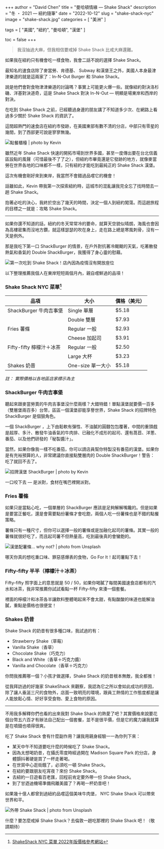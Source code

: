 +++
author = "David Chen"
title = "曼哈頓情緣 — Shake Shack"
description = "冬 ・ 2021 — 紐約隨筆"
date = "2022-10-12"
slug = "shake-shack-nyc"
image = "shake-shack.jpg"
categories = [
    "美洲"
]

tags = [
    "美國",
    "紐約",
    "曼哈頓",
    "漢堡"
]

toc = false
+++
> 我沒抽過大麻，但我相信要戒掉 Shake Shack 比戒大麻還難。

如果我在紐約只有機會吃一樣食物，我會二話不說的選擇 Shake Shack。

最知名的速食店除了麥當勞、肯德基、 Subway 和漢堡王之外，美國人本身最津津樂道的就是這兩家了：In-N-Out Burger 和 Shake Shack。

說是他們會對食物津津樂道的討論嗎？事實上可能更火爆一些。就像紐約對決洛杉磯、洋基對決道奇，這是 Shake Shack 對決 In-N-Out — 明顯是場東岸和西岸的對決。

在吃到 Shake Shack 之前，已經聽過身邊的朋友講了不知道多少次、在網路上看過多少關於 Shake Shack 的資訊了。

這間超熱門的速食店在紐約市發跡，在美國東部有數不清的分店，中部只有零星的幾間，到了西部更可說是寥寥無幾。

![點餐櫃檯 | photo by Kevin](shake-shack-kevin.jpg)

雖然近年 Shake Shack 快速的開拓市場到世界多國，甚至一度傳出要在台北信義區設點的風聲（可惜最後不了了之），但紐約市畢竟還是它發跡的地方，就像麥當勞在世界各地的口味都不一樣，只有紐約才能吃到最純正的 Shake Shack 漢堡。

這次有機會剛好來到東岸，我當然不會錯過品嚐它的機會！

話雖如此，Kevin 帶我第一次探索紐約<!-- (link: wandering in NYC with Kevin) -->時，這城市的混亂讓我完全忘了找時間去一趟 Shake Shack。

抱著必吃的決心，我終於空出了幾天的時間，決定一個人到紐約闖蕩。而這趟旅程的目標之一就是：攻略 Shake Shack。

---

如果你還不知道的話，紐約的冬天常常冷的要命，就算天空貌似晴朗，海風也會因為高樓密集而沒地方鑽，就這樣瑟瑟的吹在身上，走在路上總是寒風刺骨，沒有一天是例外。

那是我吃下第一口 ShackBurger 的情景，在戶外對抗著冷颼颼的天氣，吃著散發熱氣和香氣的 Double ShackBurger，我獲得了身心靈的慰藉。

![第一次吃到 Shake Shack！店內因為疫情沒有開放座位](first-bite.jpg)

以下整理推薦我個人在東岸短短兩個月內，親自嚐鮮過的品項！

### Shake Shack NYC 菜單[^1]

| 品項                   | 大小         | 價格（美元） |
| ---------------------- | ------------ | ------------ |
| ShackBurger 牛肉吉事堡 | Single 單層  | $5.18        |
|                        | Double 雙層  | $7.93        |
| Fries 薯條             | Regular 一般             | $2.93        |
|                        | Cheese 加起司             | $3.91        |
| Fifty-fifty 檸檬汁＋冰茶           | Regular 一般 | $2.50        |
|                        | Large 大杯   | $3.23        |
| Shakes 奶昔            |  One-size 單一大小            | $5.18        |
*註： 實際價格以各地區店家標示為主*

### ShackBurger 牛肉吉事堡

聽起來跟麥當勞賣的牛肉吉事堡沒什麼兩樣？大錯特錯！單點漢堡就要價一百多（雙層堡兩百多）台幣，區區一個漢堡卻能享譽世界，Shake Shack 的招牌特色 ShackBurger 是個狠角色。

一個 ShackBurger ，上下由鬆軟有彈性、不油膩的圓麵包包覆著，中間的重頭戲是超厚、多汁、散發牛油香氣的牛肉排、已融化不成形的起司、還有萵苣、洋蔥、番茄、以及他們研發的「秘製醬汁」。

當然，如果你像我一樣不吃番茄，你可以請店員幫你特製沒有番茄的漢堡。如果你是有充裕預算的人，非常建議你直接點雙層肉的 Double ShackBurger！警告：吃了就回不去了。

![招牌漢堡 ShackBurger | photo by Kevin](shack-burger-kevin.jpg)

一口咬下去 — 是派對，食材在嘴巴裡開派對。

### Fries 薯條

如果只是當點心吃，一個單層的 ShackBurger 應該是足夠解解嘴饞的。但是如果是要當正餐吃，還是會需要點份薯條才會吃飽，兩個人吃一份薯條也是不錯的點餐策略。

薯條只有一種尺寸，但你可以選擇一般的薯條或是加融化起司的薯條。其實一般的薯條就很好吃了，而且起司薯不但熱量高，吃到最後真的會蠻飽的。

![漢堡配薯條... why not? | photo from Unsplash](combo.jpg)

哪天你真的想吃重口味、罪惡感爆表的食物，Go For It！起司薯點下去！

### Fifty-fifty 半半（檸檬汁＋冰茶）

Fifty-fifty 照字面上的意思就是 50 / 50，如果你喝膩了每間美國速食店都有的汽水和冰茶，我非常推薦你試試看點一杯 Fifty-fifty 來湊一個套餐。

裡面的檸檬汁和冰茶各半讓飲料整體喝起來不會太甜，有點酸酸的味道也能解油膩，重點是價格也很便宜！

<!-- ![Drink] -->

### Shakes 奶昔

Shake Shack 的奶昔有很多種口味，我試過的有：

- Strawberry Shake（草莓）
- Vanilla Shake（香草）
- Chocolate Shake（巧克力）
- Black and White（香草＋巧克力醬）
- Vanilla and Chocolate（香草＋巧克力）

你問我推薦哪一個？小孩才做選擇，Shake Shack 的奶昔根本無敵，我全都推！

<!-- ![shake] -->

從我拜訪過的好幾家 ShakeShack 來觀察，我認為它之所以會如此成功的原因，除了讓人垂涎三尺的食物外，店面一致明亮的環境，跟員工熱情的工作態度都是讓人能放鬆心情、好好享受食物、愛上食物的原因。

---

不用我多解釋你們也看的出來我對 Shake Shack 的熱愛了吧？其實價格來說要花個台幣五六百才有辦法自己配出一個套餐，並不是很平價，但是它的魔力讓我就算是在噴錢也噴得很爽。

吃了 Shake Shack 會有什麼副作用？讓我用親身經驗一一為你列下來：

- 某天中午不知道要吃什麼的時候吃了 Shake Shack。
- 因為太想喝奶昔，在攝氏零度時經過開在 Madison Square Park 的分店，身體顫抖著硬是買了一杯走著喝。
- 在世貿中心逛街餓了，必須吃一頓 Shake Shack。
- 在紐約要跟朋友吃宵夜？來份 Shake Shack。
- 去紐約一日遊看百老匯，回程前肯定要外帶一份 Shake Shack。
- 到了甘迺迪機場準備飛離美國了？再喝一杯奶昔吧！

如果幾十億人都曾到過紐約品嚐這個美味牛肉堡， NYC Shake Shack 可以帶來世界和平。

![外帶 Shake Shack | photo from Unsplash](take-away.jpg)

什麼？要怎麼戒掉 Shake Shack？去倫敦一趟吃那裡的 Shake Shack 吧！（敬請期待）

[^1]: [ShakeShack NYC 菜單 2022年版價格參考網站](https://www.fastfoodmenuprices.com/shake-shack-prices/)